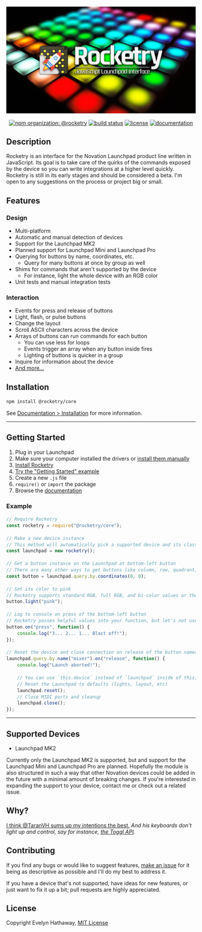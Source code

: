 <div align="center">

![Rocketry - JavaScript Launchpad Interface](https://github.com/rocketryjs/assets/raw/master/cover/cover.png)

[![npm organization: @rocketry](https://badgen.net/badge/npm/@rocketry/fb3e44?icon=npm)](https://www.npmjs.com/org/rocketry)
[![build status](https://badgen.net/travis/rocketryjs/rocketry/master?icon=travis)](https://travis-ci.com/rocketryjs/rocketry)
[![license](https://badgen.net/badge/license/MIT/blue)](/LICENSE)
[![documentation](https://badgen.net/badge/docs/rocketryjs%2Fdocs/)](https://github.com/rocketryjs/docs)

</div>

## Description

Rocketry is an interface for the Novation Launchpad product line written in JavaScript. Its goal is to take care of the quirks of the commands exposed by the device so you can write integrations at a higher level quickly. Rocketry is still in its early stages and should be considered a beta. I'm open to any suggestions on the process or project big or small.

## Features

### Design

- Multi-platform
- Automatic and manual detection of devices
- Support for the Launchpad MK2
- Planned support for Launchpad Mini and Launchpad Pro
- Querying for buttons by name, coordinates, etc.
	- Query for many buttons at once by group as well
- Shims for commands that aren't supported by the device
	- For instance, light the whole device with an RGB color
- Unit tests and manual integration tests

### Interaction

- Events for press and release of buttons
- Light, flash, or pulse buttons
- Change the layout
- Scroll ASCII characters across the device
- Arrays of buttons can run commands for each button
	- You can use less for loops
	- Events trigger an array when any button inside fires
	- Lighting of buttons is quicker in a group
- Inquire for information about the device
- [And more...](https://github.com/rocketryjs/docs/interaction.md)


## Installation

```bash
npm install @rocketry/core
```

See [Documentation > Installation](https://github.com/rocketryjs/docs/installation.md) for more information.

---

## Getting Started

1. Plug in your Launchpad
2. Make sure your computer installed the drivers or [install them manually](https://us.novationmusic.com/support/product-downloads?product=Launchpad)
3. [Install Rocketry](https://github.com/rocketryjs/docs/installation.md)
4. [Try the "Getting Started" example](https://github.com/rocketryjs/docs/getting-started.md)
5. Create a new `.js` file
6. `require()` or `import` the package
7. Browse the [documentation](https://github.com/rocketryjs/docs)

### Example

<!-- Also change /rocketryjs/docs/getting-started.md -->

```js
// Require Rocketry
const rocketry = require("@rocketry/core");

// Make a new device instance
// This method will automatically pick a supported device and its class
const launchpad = new rocketry();

// Get a button instance on the Launchpad at bottom-left button
// There are many other ways to get buttons like column, row, quadrant, etc.
const button = launchpad.query.by.coordinates(0, 0);

// Set its color to pink
// Rocketry supports standard RGB, full RGB, and bi-color values or their names
button.light("pink");

// Log to console on press of the bottom-left button
// Rocketry passes helpful values into your function, but let's not use them now
button.on("press", function() {
    console.log("3... 2... 1... Blast off!");
});

// Reset the device and close connection on release of the button named "mixer"
launchpad.query.by.name("mixer").on("release", function() {
    console.log("Launch aborted!");

    // You can use `this.device` instead of `launchpad` inside of this, but let's use our own reference
    // Reset the Launchpad to defaults (lights, layout, etc)
    launchpad.reset();
    // Close MIDI ports and cleanup
    launchpad.close();
});
```

---

## Supported Devices

- Launchpad MK2

Currently only the Launchpad MK2 is supported, but and support for the Launchpad Mini and Launchpad Pro are planned. Hopefully the module is also structured in such a way that other Novation devices could be added in the future with a minimal amount of breaking changes. If you're interested in expanding the support to your device, contact me or check out a related issue.

## Why?

[I think @TaranVH sums up my intentions the best.](https://youtu.be/kB2kIAEhjpE) *And his keyboards don't light up and control, say for instance, [the Toggl API](https://github.com/toggl/toggl_api_docs#nodejs).*

## Contributing

If you find any bugs or would like to suggest features, [make an issue](https://github.com/rocketryjs/rocketry/issues/new) for it being as descriptive as possible and I'll do my best to address it.

If you have a device that's not supported, have ideas for new features, or just want to fix it up a bit; pull requests are highly appreciated.

## License

Copyright Evelyn Hathaway, [MIT License](https://github.com/rocketryjs/rocketry/blob/master/LICENSE)
